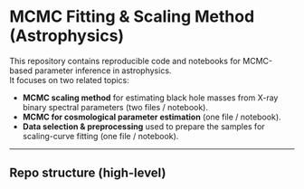 # MCMC Fitting & Scaling Method (Astrophysics)

This repository contains reproducible code and notebooks for MCMC-based parameter inference in astrophysics.  
It focuses on two related topics:

- **MCMC scaling method** for estimating black hole masses from X-ray binary spectral parameters (two files / notebook).
- **MCMC for cosmological parameter estimation** (one file / notebook).
- **Data selection & preprocessing** used to prepare the samples for scaling-curve fitting (one file / notebook).

---

## Repo structure (high-level)
